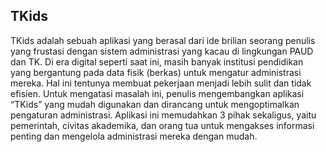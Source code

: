 ## TKids
TKids adalah sebuah aplikasi yang berasal dari ide brilian seorang penulis yang frustasi dengan sistem administrasi yang kacau di lingkungan PAUD dan TK. Di era digital seperti saat ini, masih banyak institusi pendidikan yang bergantung pada data fisik (berkas) untuk mengatur administrasi mereka. Hal ini tentunya membuat pekerjaan menjadi lebih sulit dan tidak efisien. Untuk mengatasi masalah ini, penulis mengembangkan aplikasi “TKids” yang mudah digunakan dan dirancang untuk mengoptimalkan pengaturan administrasi. Aplikasi ini memudahkan 3 pihak sekaligus, yaitu pemerintah, civitas akademika, dan orang tua untuk mengakses informasi penting dan mengelola administrasi mereka dengan mudah.
